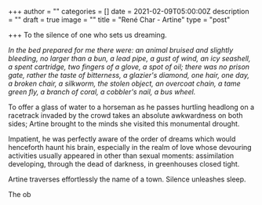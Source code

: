 +++
author = ""
categories = []
date = 2021-02-09T05:00:00Z
description = ""
draft = true
image = ""
title = "René Char - Artine"
type = "post"

+++
To the silence of one who sets us dreaming.

_In the bed prepared for me there were: an animal bruised and slightly bleeding, no larger than a bun, a lead pipe, a gust of wind, an icy seashell, a spent cartridge, two fingers of a glove, a spot of oil; there was no prison gate, rather the taste of bitterness, a glazier's diamond, one hair, one day, a broken chair, a silkworm, the stolen object, an overcoat chain, a tame green fly, a branch of coral, a cobbler's nail, a bus wheel._

To offer a glass of water to a horseman as he passes hurtling headlong on a racetrack invaded by the crowd takes an absolute awkwardness on both sides; Artine brought to the minds she visited this monumental drought.

Impatient, he was perfectly aware of the order of dreams which would henceforth haunt his brain, especially in the realm of love whose devouring activities usually appeared in other than sexual moments: assimilation developing, through the dead of darkness, in greenhouses closed tight.

Artine traverses effortlessly the name of a town. Silence unleashes sleep.

The ob